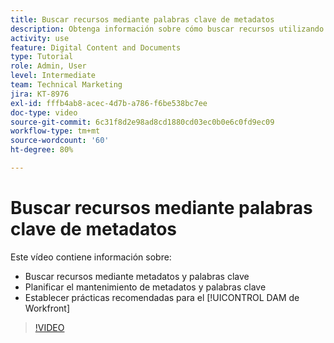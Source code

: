 ```yaml
---
title: Buscar recursos mediante palabras clave de metadatos
description: Obtenga información sobre cómo buscar recursos utilizando metadatos y palabras clave, planificar el mantenimiento de metadatos y palabras clave y establecer las prácticas recomendadas del [!UICONTROL DAM de Workfront].
activity: use
feature: Digital Content and Documents
type: Tutorial
role: Admin, User
level: Intermediate
team: Technical Marketing
jira: KT-8976
exl-id: fffb4ab8-acec-4d7b-a786-f6be538bc7ee
doc-type: video
source-git-commit: 6c31f8d2e98ad8cd1880cd03ec0b0e6c0fd9ec09
workflow-type: tm+mt
source-wordcount: '60'
ht-degree: 80%

---
```


# Buscar recursos mediante palabras clave de metadatos

Este vídeo contiene información sobre:

* Buscar recursos mediante metadatos y palabras clave
* Planificar el mantenimiento de metadatos y palabras clave
* Establecer prácticas recomendadas para el [!UICONTROL DAM de Workfront]

>[!VIDEO](https://video.tv.adobe.com/v/335239/?quality=12&learn=on)
